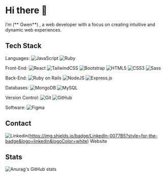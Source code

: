 
# Hi there 👋

I’m (** Gwen**) , a web developer with a focus on creating intuitive and dynamic web experiences.

## Tech Stack

Languages: ![JavaScript](https://img.shields.io/badge/JavaScript-F7DF1E?style=for-the-badge&logo=javascript&logoColor=black) ![Ruby](https://img.shields.io/badge/Ruby-CC342D?style=for-the-badge&logo=ruby&logoColor=white)

Front-End: ![React](https://img.shields.io/badge/React-20232A?style=for-the-badge&logo=react&logoColor=61DAFB) ![TailwindCSS](https://img.shields.io/badge/Tailwind_CSS-38B2AC?style=for-the-badge&logo=tailwind-css&logoColor=white) ![Bootstrap](https://img.shields.io/badge/Bootstrap-563D7C?style=for-the-badge&logo=bootstrap&logoColor=white) ![HTML5](https://img.shields.io/badge/HTML5-E34F26?style=for-the-badge&logo=html5&logoColor=white) ![CSS3](https://img.shields.io/badge/CSS3-1572B6?style=for-the-badge&logo=css3&logoColor=white) ![Sass](https://img.shields.io/badge/Sass-CC6699?style=for-the-badge&logo=sass&logoColor=white)

Back-End: ![Ruby on Rails](https://img.shields.io/badge/Ruby_on_Rails-CC0000?style=for-the-badge&logo=ruby-on-rails&logoColor=white) ![NodeJS ](https://img.shields.io/badge/Node.js-43853D?style=for-the-badge&logo=node.js&logoColor=white) ![Express.js](https://img.shields.io/badge/Express.js-404D59?style=for-the-badge)

Databases: ![MongoDB](https://img.shields.io/badge/MongoDB-4EA94B?style=for-the-badge&logo=mongodb&logoColor=white) ![MySQL](https://img.shields.io/badge/MySQL-00000F?style=for-the-badge&logo=mysql&logoColor=white)

Version Control: ![Git](https://img.shields.io/badge/GIT-E44C30?style=for-the-badge&logo=git&logoColor=white) ![GitHub](https://img.shields.io/badge/GitHub-100000?style=for-the-badge&logo=github&logoColor=white)

Software: ![Figma](https://img.shields.io/badge/Figma-F24E1E?style=for-the-badge&logo=figma&logoColor=white)

## Contact
![Linkedin](https://www.linkedin.com/in/gwenaelle-legrand/)(https://img.shields.io/badge/LinkedIn-0077B5?style=for-the-badge&logo=linkedin&logoColor=white) Website

## Stats
![Anurag's GitHub stats](https://github-readme-stats.vercel.app/api?username=Gwenlgd&hide=contribs,prs)
